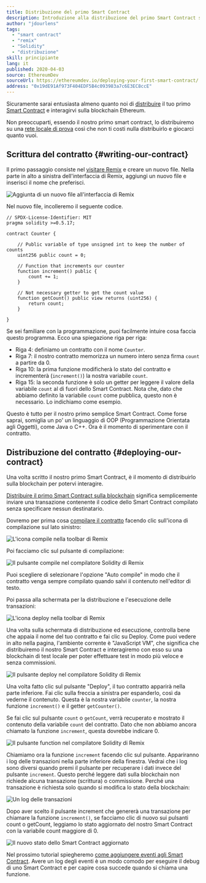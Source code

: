 ```yaml
---
title: Distribuzione del primo Smart Contract
description: Introduzione alla distribuzione del primo Smart Contract su una rete di prova Ethereum
author: "jdourlens"
tags:
  - "smart contract"
  - "remix"
  - "Solidity"
  - "distribuzione"
skill: principiante
lang: it
published: 2020-04-03
source: EthereumDev
sourceUrl: https://ethereumdev.io/deploying-your-first-smart-contract/
address: "0x19dE91Af973F404EDF5B4c093983a7c6E3EC8ccE"
---
```


Sicuramente sarai entusiasta almeno quanto noi di [distribuire](/developers/docs/smart-contracts/deploying/) il tuo primo [Smart Contract](/developers/docs/smart-contracts/) e interagirvi sulla blockchain Ethereum.

Non preoccuparti, essendo il nostro primo smart contract, lo distribuiremo su una [rete locale di prova](/developers/docs/networks/) così che non ti costi nulla distribuirlo e giocarci quanto vuoi.

## Scrittura del contratto {#writing-our-contract}

Il primo passaggio consiste nel [visitare Remix](https://remix.ethereum.org/) e creare un nuovo file. Nella parte in alto a sinistra dell'interfaccia di Remix, aggiungi un nuovo file e inserisci il nome che preferisci.

![Aggiunta di un nuovo file all'interfaccia di Remix](./remix.png)

Nel nuovo file, incolleremo il seguente codice.

```solidity
// SPDX-License-Identifier: MIT
pragma solidity >=0.5.17;

contract Counter {

    // Public variable of type unsigned int to keep the number of counts
    uint256 public count = 0;

    // Function that increments our counter
    function increment() public {
        count += 1;
    }

    // Not necessary getter to get the count value
    function getCount() public view returns (uint256) {
        return count;
    }

}
```

Se sei familiare con la programmazione, puoi facilmente intuire cosa faccia questo programma. Ecco una spiegazione riga per riga:

- Riga 4: definiamo un contratto con il nome `Counter`.
- Riga 7: il nostro contratto memorizza un numero intero senza firma `count` a partire da 0.
- Riga 10: la prima funzione modificherà lo stato del contratto e incrementerà (`increment()`) la nostra variabile `count`.
- Riga 15: la seconda funzione è solo un getter per leggere il valore della variabile `count` al di fuori dello Smart Contract. Nota che, dato che abbiamo definito la variabile `count` come pubblica, questo non è necessario. Lo indichiamo come esempio.

Questo è tutto per il nostro primo semplice Smart Contract. Come forse saprai, somiglia un po' un linguaggio di OOP (Programmazione Orientata agli Oggetti), come Java o C++. Ora è il momento di sperimentare con il contratto.

## Distribuzione del contratto {#deploying-our-contract}

Una volta scritto il nostro primo Smart Contract, è il momento di distribuirlo sulla blockchain per potervi interagire.

[Distribuire il primo Smart Contract sulla blockchain](/developers/docs/smart-contracts/deploying/) significa semplicemente inviare una transazione contenente il codice dello Smart Contract compilato senza specificare nessun destinatario.

Dovremo per prima cosa [compilare il contratto](/developers/docs/smart-contracts/compiling/) facendo clic sull'icona di compilazione sul lato sinistro:

![L'icona compile nella toolbar di Remix](./remix-compile-button.png)

Poi facciamo clic sul pulsante di compilazione:

![Il pulsante compile nel compilatore Solidity di Remix](./remix-compile.png)

Puoi scegliere di selezionare l'opzione "Auto compile" in modo che il contratto venga sempre compilato quando salvi il contenuto nell'editor di testo.

Poi passa alla schermata per la distribuzione e l'esecuzione delle transazioni:

![L'icona deploy nella toolbar di Remix](./remix-deploy.png)

Una volta sulla schermata di distribuzione ed esecuzione, controlla bene che appaia il nome del tuo contratto e fai clic su Deploy. Come puoi vedere in alto nella pagina, l'ambiente corrente è "JavaScript VM", che significa che distribuiremo il nostro Smart Contract e interagiremo con esso su una blockchain di test locale per poter effettuare test in modo più veloce e senza commissioni.

![Il pulsante deploy nel compilatore Solidity di Remix](./remix-deploy-button.png)

Una volta fatto clic sul pulsante "Deploy", il tuo contratto apparirà nella parte inferiore. Fai clic sulla freccia a sinistra per espanderlo, così da vederne il contenuto. Questa è la nostra variabile `counter`, la nostra funzione `increment()` e il getter `getCounter()`.

Se fai clic sul pulsante `count` o `getCount`, verrà recuperato e mostrato il contenuto della variabile `count` del contratto. Dato che non abbiamo ancora chiamato la funzione `increment`, questa dovrebbe indicare 0.

![Il pulsante function nel compilatore Solidity di Remix](./remix-function-button.png)

Chiamiamo ora la funzione `increment` facendo clic sul pulsante. Appariranno i log delle transazioni nella parte inferiore della finestra. Vedrai che i log sono diversi quando premi il pulsante per recuperare i dati invece del pulsante `increment`. Questo perché leggere dati sulla blockchain non richiede alcuna transazione (scrittura) o commissione. Perché una transazione è richiesta solo quando si modifica lo stato della blockchain:

![Un log delle transazioni](./transaction-log.png)

Dopo aver scelto il pulsante increment che genererà una transazione per chiamare la funzione `increment()`, se facciamo clic di nuovo sui pulsanti count o getCount, leggiamo lo stato aggiornato del nostro Smart Contract con la variabile count maggiore di 0.

![Il nuovo stato dello Smart Contract aggiornato](./updated-state.png)

Nel prossimo tutorial spiegheremo [come aggiungere eventi agli Smart Contract](/developers/tutorials/logging-events-smart-contracts/). Avere un log degli eventi è un modo comodo per eseguire il debug di uno Smart Contract e per capire cosa succede quando si chiama una funzione.
